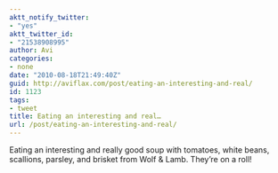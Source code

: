 ```yaml
---
aktt_notify_twitter:
- "yes"
aktt_twitter_id:
- "21538908995"
author: Avi
categories:
- none
date: "2010-08-18T21:49:40Z"
guid: http://aviflax.com/post/eating-an-interesting-and-real/
id: 1123
tags:
- tweet
title: Eating an interesting and real…
url: /post/eating-an-interesting-and-real/
---
```

Eating an interesting and really good soup with tomatoes, white beans, scallions, parsley, and brisket from Wolf & Lamb. They&#8217;re on a roll!